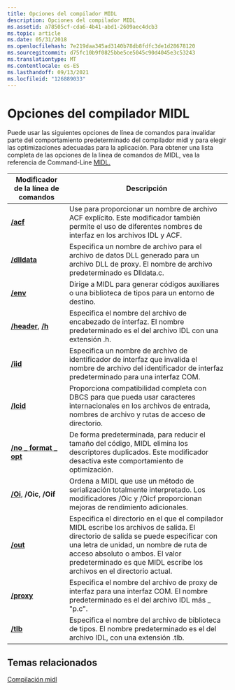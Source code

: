 ```yaml
---
title: Opciones del compilador MIDL
description: Opciones del compilador MIDL
ms.assetid: a78505cf-cda6-4b41-abd1-2609aec4dcb3
ms.topic: article
ms.date: 05/31/2018
ms.openlocfilehash: 7e219daa345ad3140b78db8fdfc3de1d28678120
ms.sourcegitcommit: d75fc10b9f0825bbe5ce5045c90d4045e3c53243
ms.translationtype: MT
ms.contentlocale: es-ES
ms.lasthandoff: 09/13/2021
ms.locfileid: "126889033"
---
```

# <a name="midl-compiler-options"></a>Opciones del compilador MIDL

Puede usar las siguientes opciones de línea de comandos para invalidar parte del comportamiento predeterminado del compilador midl y para elegir las optimizaciones adecuadas para la aplicación. Para obtener una lista completa de las opciones de la línea de comandos de MIDL, vea la referencia de Command-Line [MIDL.](/windows/desktop/Midl/midl-command-line-reference)



| Modificador de la línea de comandos                                       | Descripción                                                                                                                                                                                                                                      |
|-----------------------------------------------------------|--------------------------------------------------------------------------------------------------------------------------------------------------------------------------------------------------------------------------------------------------|
| [**/acf**](/windows/desktop/Midl/-acf)<br/>                          | Use para proporcionar un nombre de archivo ACF explícito. Este modificador también permite el uso de diferentes nombres de interfaz en los archivos IDL y ACF.<br/>                                                                                                       |
| [**/dlldata**](/windows/desktop/Midl/-dlldata)<br/>                  | Especifica un nombre de archivo para el archivo de datos DLL generado para un archivo DLL de proxy. El nombre de archivo predeterminado es Dlldata.c.<br/>                                                                                                                              |
| [**/env**](/windows/desktop/Midl/-env)<br/>                          | Dirige a MIDL para generar códigos auxiliares o una biblioteca de tipos para un entorno de destino.<br/>                                                                                                                                                            |
| [**/header**](/windows/desktop/Midl/-header), [ **/h**](/windows/desktop/Midl/-h)<br/> | Especifica el nombre del archivo de encabezado de interfaz. El nombre predeterminado es el del archivo IDL con una extensión .h.<br/>                                                                                                                       |
| [**/iid**](/windows/desktop/Midl/-iid)<br/>                          | Especifica un nombre de archivo de identificador de interfaz que invalida el nombre de archivo del identificador de interfaz predeterminado para una interfaz COM.<br/>                                                                                                              |
| [**/lcid**](/windows/desktop/Midl/-lcid)<br/>                        | Proporciona compatibilidad completa con DBCS para que pueda usar caracteres internacionales en los archivos de entrada, nombres de archivo y rutas de acceso de directorio.<br/>                                                                                                          |
| [**/no \_ format \_ opt**](/windows/desktop/Midl/-no-format-opt)<br/>    | De forma predeterminada, para reducir el tamaño del código, MIDL elimina los descriptores duplicados. Este modificador desactiva este comportamiento de optimización.<br/>                                                                                                               |
| [**/Oi**](/windows/desktop/Midl/-oi), **/Oic**, **/Oif**<br/>        | Ordena a MIDL que use un método de serialización totalmente interpretado. Los modificadores /Oic y /Oicf proporcionan mejoras de rendimiento adicionales.<br/>                                                                                                   |
| [**/out**](/windows/desktop/Midl/-out)<br/>                          | Especifica el directorio en el que el compilador MIDL escribe los archivos de salida. El directorio de salida se puede especificar con una letra de unidad, un nombre de ruta de acceso absoluto o ambos. El valor predeterminado es que MIDL escribe los archivos en el directorio actual.<br/> |
| [**/proxy**](/windows/desktop/Midl/-proxy)<br/>                      | Especifica el nombre del archivo de proxy de interfaz para una interfaz COM. El nombre predeterminado es el del archivo IDL más \_ "p.c".<br/>                                                                                                            |
| [**/tlb**](/windows/desktop/Midl/-tlb)<br/>                          | Especifica el nombre del archivo de biblioteca de tipos. El nombre predeterminado es el del archivo IDL, con una extensión .tlb.<br/>                                                                                                                         |



 

## <a name="related-topics"></a>Temas relacionados

<dl> <dt>

[Compilación midl](midl-compilation.md)
</dt> </dl>

 

